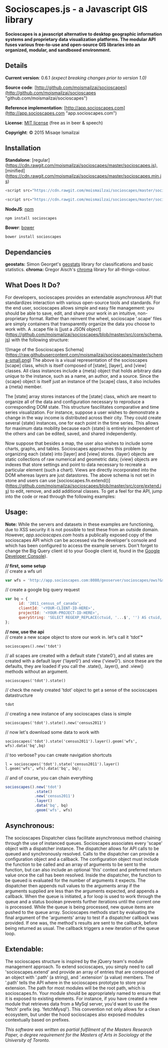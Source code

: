 # Socioscapes.js -  a Javascript GIS library

#### Socioscapes is a javascript alternative to desktop geographic information systems and proprietary data visualization platforms. The modular API fuses various free-to-use and open-source GIS libraries into an organized, modular, and sandboxed environment.

## Details

**Current version**: 0.6.1
*(expect breaking changes prior to version 1.0)*

**Source code**: [http://github.com/moismailzai/socioscapes](http://github.com/moismailzai/socioscapes "github.com/moismailzai/socioscapes")

**Reference implementation**: [http://app.socioscapes.com](http://app.socioscapes.com "app.socioscapes.com")

**License**: [MIT license](http://opensource.org/licenses/MIT "MIT license") (free as in beer & speech)

**Copyright**: &copy; 2015 Misaqe Ismailzai

## Installation  

**Standalone**: [regular] (https://cdn.rawgit.com/moismailzai/socioscapes/master/socioscapes.js), [minified] (https://cdn.rawgit.com/moismailzai/socioscapes/master/socioscapes.min.js)

```js
<script src="https://cdn.rawgit.com/moismailzai/socioscapes/master/socioscapes.js">
```

```js
<script src="https://cdn.rawgit.com/moismailzai/socioscapes/master/socioscapes.min.js">
```

**NodeJS**: [npm](https://www.npmjs.com/package/socioscapes)

`npm install socioscapes`

**Bower**: [bower](http://bower.io/search/?q=socioscapes)

`bower install socioscapes`

## Dependancies 

**geostats:** Simon Georget's [geostats](https://github.com/simogeo/geostats) library for classifications and basic statistics.
**chroma:** Gregor Aisch's [chroma](https://github.com/gka/chroma.js) library for all-things-colour.

## What Does It Do?

For developers, socioscapes provides an extendable asynchronous API that standardizes interaction with various open-source tools and standards. For the end user, socioscapes allows simple and easy file management: you should be able to save, edit, and share your work in an intuitive, non-proprietary format. Rather than reinvent the wheel, socioscape '.scape' files are simply containers that transparently organize the data you choose to work with. A .scape file is [just a JSON object] (https://github.com/moismailzai/socioscapes/blob/master/src/core/schema.js) with the following structure:

![Image of the Soscioscapes Schema]
(https://raw.githubusercontent.com/moismailzai/socioscapes/master/schema-small.png)
The above is a visual representation of the socioscapes [scape] class, which is itself composed of [state], [layer], and [view] classes. All class instances include a {meta} object that holds arbitrary data unique to the instance, such as a name, an author, and a source. Since the {scape} object is itself just an instance of the [scape] class, it also includes a {meta} member.  

The [state] array stores instances of the [state] class, which are meant to organize all of the data and configuration necessary to reproduce a corresponding DOM state. This structure fascilitates comparative and time series visualization. For instance, suppose a user wishes to demonstrate a change in the way income is distributed across their city. They could create several {state} instances, one for each point in the time series. This allows for maximum data mobility because each {state} is entirely independent of the others and can be edited, saved, and shared independently.  

Now suppose that besides a map, the user also wishes to include some charts, graphs, and tables. Socioscapes approaches this problem by organizing each {state} into [layer] and [view] stores. {layer} objects are static collections of raw numerical and geometric data; {view} objects are indexes that store settings and point to data necessary to recreate a particular element (such a chart). Views are directly incorporated into the DOM whereas layers are just datastores. The above schema is not set in stone and users can use [socioscapes.fn.extend()] (https://github.com/moismailzai/socioscapes/blob/master/src/core/extend.js) to edit, remove, and add additional classes. To get a feel for the API, jump into the code or read through the following examples:

## Usage:

**Note:** While the servers and datasets in these examples are functioning, due to XSS security it is not possible to test these from an outside domain. However, *app.socioscapes.com* hosts a publically exposed copy of the socioscapes API which can be accessed via the developer's console and which has been configured to access the example servers. Don't forget to change the Big Query client id to your Google client id, found in the [Google Developer Console](https://console.developers.google.com/)).

**// first, some setup**   
// create a wfs url

```js
var wfs = 'http://app.socioscapes.com:8080/geoserver/socioscapes/ows?&service=WFS&request=GetFeature&typeName=socioscapes:2011-canada-census-da&outputFormat=json&cql_filter=ccsuid=1218001'
```

// create a google big query request 

```js
var bq = {
      id: '2011_census_of_canada',
      clientId: '<YOUR-CLIENT-ID-HERE>',
      projectId: '<YOUR-PROJECT-ID-HERE>',
      queryString: 'SELECT REGEXP_REPLACE(ctuid, '...$', '') AS ctuid, dauid, characteristic, total FROM [2011_census_of_canada.geography_index] as census_geography JOIN EACH [2011_census_of_canada.ontario_da] as census_data ON census_geography.DAuid = census_data.Geo_Code WHERE (CMAName CONTAINS 'Toronto') AND (CTuid != '') AND (Characteristic CONTAINS 'Population in 2011') GROUP BY DAuid, CTuid, Characteristic, Total'
};
```

**// now, use the api**  
// create a new scape object to store our work in. let's call it 'tdot'*  

    socioscapes().new('tdot')

// all scapes are created with a default state ('state0'), and all states are created with a default layer ('layer0') and view ('view0'). since these are the defaults, they are loaded if you call the .state(), .layer(), and .view() methods without an argument. 

    socioscapes('tdot').state()

// check the newly created 'tdot' object to get a sense of the socioscapes datastructure 

    tdot  

// creating a new instance of any socioscapes class is simple

    socioscapes('tdot').state().new('census2011')

// now let's download some data to work with  

    socioscapes('tdot').state('census2011').layer().geom('wfs', wfs).data('bq',bq)

// too verbose? you can create navigation shortcuts  

    l = socioscapes('tdot').state('census2011').layer()
    l.geom('wfs', wfs).data('bq', bq);

// and of course, you can chain everything

```js
socioscapes().new('tdot')
             .state()
             .new('census2011')
             .layer()
             .data('bq', bq)
             .geom('wfs', wfs)
```

## Asynchronous:

The socioscapes Dispatcher class facilitate asynchronous method chaining through the use of instanced queues. Socioscapes associates every 'scape' object with a dispatcher instance. The dispatcher allows for API calls to be queued and synchronously resolved. Calls to the dispatcher can provide a configuration object and a callback. The configuration object must include the function to be called and an array of arguments to be sent to the function, but can also include an optional 'this' context and preferred return value once the call has been resolved. Inside the dispatcher, the function to be queued is evaluated for the number of arguments it expects. The dispatcher then appends null values to the arguments array if the arguments supplied are less than the arguments expected, and appends a callback. When the queue is initiated, a for loop is used to work through the queue and a status boolean prevents further iterations until the current one is processed. While the queue is being processed, new queue items are pushed to the queue array. Socioscapes methods start by evaluating the final argument of the 'arguments' array to test if a dispatcher callback was provided. If one was, the method's results are sent to the callback, before being returned as usual. The callback triggers a new iteration of the queue loop.

## Extendable:

The socioscapes structure is inspired by the jQuery team's module management approach. To extend socioscapes, you simply need to call 'socioscapes.extend' and provide an array of entries that are composed of an object with '.path' (a string), and '.extension' (a value) members. The '.path' tells the API where in the socioscapes prototype to store your extension. The path for most modules will be the root path, which is socioscapes.fn. Your module should be appropriately named to ensure that it is exposed to existing elements. For instance, if you have created a new module that retrieves data from a MySql server, you'd want to use the 'fetch' prefix (eg. 'fetchMysql'). This convention not only allows for a clean ecosystem, but under the hood socioscapes also exposed modules contextually based on prefixes.

*This software was written as partial fulfilment of the Masters Research Paper, a degree requirement for the Masters of Arts in Sociology at the University of Toronto.*